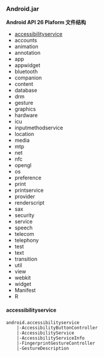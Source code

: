 ### Android.jar

**Android API 26 Plaform 文件结构**

* [accessibilityservice](#accessibilityservice)
* accounts
* animation
* annotation
* app
* appwidget
* bluetooth
* companion
* content
* database
* drm
* gesture
* graphics
* hardware
* icu
* inputmethodservice
* location
* media
* mtp
* net
* nfc
* opengl
* os
* preference
* print
* printservice
* provider
* renderscript
* sax
* security
* service
* speech
* telecom
* telephony
* test
* text
* transition
* util
* view
* webkit
* widget
* Manifest
* R

#### accessibilityservice

```
android.accessibilityservice
    |-AccessibilityButtonController
    |-AccessibilityService
    |-AccessibilityServiceInfo
    |-FingerprintGestureController
    |-GestureDescription
```



